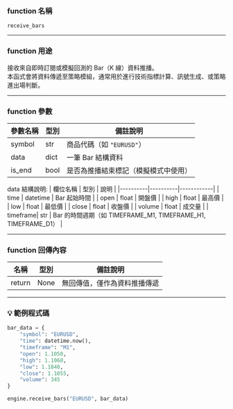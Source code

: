 ### function 名稱

`receive_bars`

---

### function 用途

接收來自即時訂閱或模擬回測的 Bar（K 線）資料推播。  
本函式會將資料傳遞至策略模組，通常用於進行技術指標計算、訊號生成、或策略進出場判斷。

---

### function 參數

| 參數名稱 | 型別  | 備註說明 |
|----------|--------|----------|
| symbol   | str    | 商品代碼（如 `"EURUSD"`） |
| data     | dict   | 一筆 Bar 結構資料 |
| is_end   | bool   | 是否為推播結束標記（模擬模式中使用） |


 data 結構說明:
 | 欄位名稱 | 型別     | 說明       |
|----------|----------|------------|
| time     | datetime | Bar 起始時間 |
| open     | float    | 開盤價     |
| high     | float    | 最高價     |
| low      | float    | 最低價     |
| close    | float    | 收盤價     |
| volume   | float    | 成交量     |
| timeframe| str      | Bar 的時間週期（如 TIMEFRAME_M1, TIMEFRAME_H1, TIMEFRAME_D1） |

---

### function 回傳內容

| 名稱   | 型別 | 備註說明                    |
|--------|------|-----------------------------|
| return | None | 無回傳值，僅作為資料推播傳遞 |

---

### 💡 範例程式碼
```python
bar_data = {
    "symbol": "EURUSD",
    "time": datetime.now(),
    "timeframe": "M1",
    "open": 1.1050,
    "high": 1.1060,
    "low": 1.1040,
    "close": 1.1055,
    "volume": 345
}

engine.receive_bars("EURUSD", bar_data)